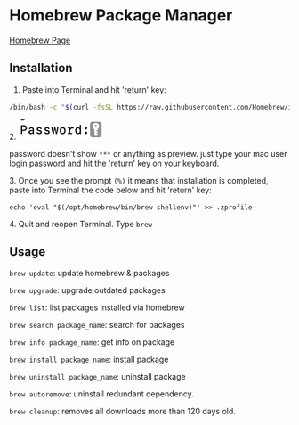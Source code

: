 # Homebrew Package Manager

[Homebrew Page](https://brew.sh)

## Installation

1. Paste into Terminal and hit 'return' key:

```bash
/bin/bash -c "$(curl -fsSL https://raw.githubusercontent.com/Homebrew/install/HEAD/install.sh)"
```

2\. ![](<../.gitbook/assets/Screenshot 2022-03-16 at 1.00.24 PM.png>)

password doesn't show `***` or anything as preview. just type your mac user login password and hit the 'return' key on your keyboard.

3\. Once you see the prompt `(%)` it means that installation is completed, paste into Terminal the code below and hit 'return' key:

```
echo 'eval "$(/opt/homebrew/bin/brew shellenv)"' >> .zprofile
```

4\. Quit and reopen Terminal. Type `brew`

## Usage

`brew update`: update homebrew & packages

`brew upgrade`: upgrade outdated packages

`brew list`: list packages installed via homebrew

`brew search package_name`: search for packages

`brew info package_name`: get info on package

`brew install package_name`: install package

`brew uninstall package_name`: uninstall package

`brew autoremove`: uninstall redundant dependency.

`brew cleanup`: removes all downloads more than 120 days old.

